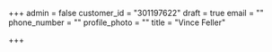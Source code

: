 +++
admin = false
customer_id = "301197622"
draft = true
email = ""
phone_number = ""
profile_photo = ""
title = "Vince Feller"

+++
